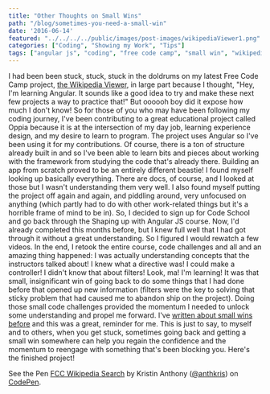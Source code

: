 ```yaml
---
title: "Other Thoughts on Small Wins"
path: "/blog/sometimes-you-need-a-small-win"
date: '2016-06-14'
featured: "../../../../public/images/post-images/wikipediaViewer1.png"
categories: ["Coding", "Showing my Work", "Tips"]
tags: ["angular js", "coding", "free code camp", "small win", "wikipedia"]
---
```


I had been been stuck, stuck, stuck in the doldrums on my latest Free Code Camp project, [the Wikipedia Viewer](https://www.freecodecamp.com/challenges/build-a-wikipedia-viewer), in large part because I thought, "Hey, I'm learning Angular. It sounds like a good idea to try and make these next few projects a way to practice that!" But oooooh boy did it expose how much I don't know! So for those of you who may have been following my coding journey, I've been contributing to a great educational project called Oppia because it is at the intersection of my day job, learning experience design, and my desire to learn to program. The project uses Angular so I've been using it for my contributions. Of course, there is a ton of structure already built in and so I've been able to learn bits and pieces about working with the framework from studying the code that's already there. Building an app from scratch proved to be an entirely different beastie! I found myself looking up basically everything. There are docs, of course, and I looked at those but I wasn't understanding them very well. I also found myself putting the project off again and again, and piddling around, very unfocused on anything (which partly had to do with other work-related things but it's a horrible frame of mind to be in). So, I decided to sign up for Code School and go back through the Shaping up with Angular JS course. Now, I'd already completed this months before, but I knew full well that I had got through it without a great understanding. So I figured I would rewatch a few videos. In the end, I retook the entire course, code challenges and all and an amazing thing happened: I was actually understanding concepts that the instructors talked about! I knew what a directive was! I could make a controller! I didn't know that about filters! Look, ma! I'm learning! It was that small, insignificant win of going back to do some things that I had done before that opened up new information (filters were the key to solving that sticky problem that had caused me to abandon ship on the project). Doing those small code challenges provided the momentum I needed to unlock some understanding and propel me forward. I've [written about small wins before](/blog/going-for-the-small-win-keeping-engaged-when-circumstances-weigh-you-down/) and this was a great, reminder for me. This is just to say, to myself and to others, when you get stuck, sometimes going back and getting a small win somewhere can help you regain the confidence and the momentum to reengage with something that's been blocking you. Here's the finished project!

See the Pen <a href='http://codepen.io/anthkris/pen/PNdBGB/'>FCC Wikipedia Search</a> by Kristin Anthony (<a href='http://codepen.io/anthkris'>@anthkris</a>) on <a href='http://codepen.io'>CodePen</a>.
